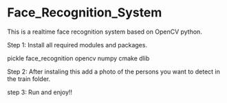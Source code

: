 # Face_Recognition_System

This is a realtime face recognition system based on OpenCV python.

Step 1: Install all required modules and packages.

pickle
face_recognition
opencv
numpy
cmake
dlib

Step 2: After instaling this add a photo of the persons you want to detect in the train folder.

step 3: Run and enjoy!!

